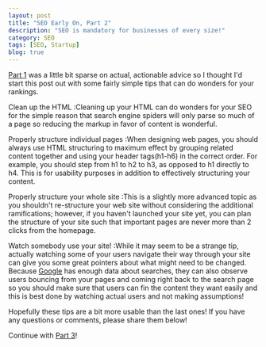 ```yaml
---
layout: post
title: "SEO Early On, Part 2"
description: "SEO is mandatory for businesses of every size!"
category: SEO
tags: [SEO, Startup]
blog: true
---
```


[Part 1][] was a little bit sparse on actual, actionable advice so I thought I'd start this post out with some fairly simple tips that can do wonders for your rankings.

[Part 1]: /blog/2012/12/17/seo-early-on/

Clean up the HTML
:Cleaning up your HTML can do wonders for your SEO for the simple reason that search engine spiders will only parse so much of a page so reducing the markup in favor of content is wonderful.

Properly structure individual pages
:When designing web pages, you should always use HTML structuring to maximum effect by grouping related content together and using your header tags(h1-h6) in the correct order.  For example, you should step from h1 to h2 to h3, as opposed to h1 directly to h4.  This is for usability purposes in addition to effectively structuring your content.

Properly structure your whole site
:This is a slightly more advanced topic as you shouldn't re-structure your web site without considering the additional ramifications; however, if you haven't launched your site yet, you can plan the structure of your site such that important pages are never more than 2 clicks from the homepage.

Watch somebody use your site!
:While it may seem to be a strange tip, actually watching some of your users navigate their way through your site can give you some great pointers about what might need to be changed.  Because [Google][] has enough data about searches, they can also observe users bouncing from your pages and coming right back to the search page so you should make sure that users can fin the content they want easily and this is best done by watching actual users and not making assumptions!

[Google]: http://google.com

Hopefully these tips are a bit more usable than the last ones!  If you have any questions or comments, please share them below!

Continue with [Part 3][]!

[Part 3]: /blog/2013/01/11/seo-early-on-part-3/